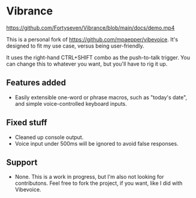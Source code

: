 # Vibrance

https://github.com/Fortyseven/Vibrance/blob/main/docs/demo.mp4

This is a personal fork of https://github.com/mpaepper/vibevoice. It's designed to fit my use case, versus being user-friendly.

It uses the right-hand CTRL+SHIFT combo as the push-to-talk trigger. You can change this to whatever you want, but you'll have to rig it up.

## Features added

- Easily extensible one-word or phrase macros, such as "today's date", and simple voice-controlled keyboard inputs.

## Fixed stuff

- Cleaned up console output.
- Voice input under 500ms will be ignored to avoid false responses.

## Support

- None. This is a work in progress, but I'm also not looking for contributons. Feel free to fork the project, if you want, like I did with Vibevoice.